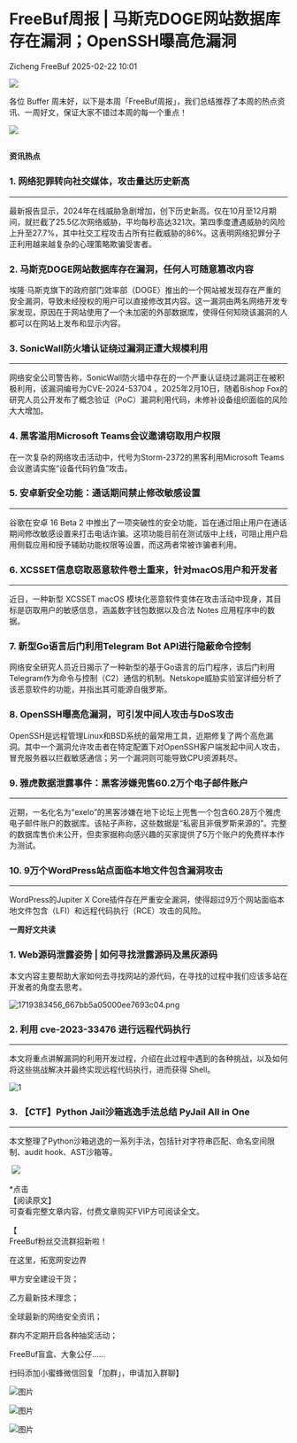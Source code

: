 #  FreeBuf周报 | 马斯克DOGE网站数据库存在漏洞；OpenSSH曝高危漏洞   
Zicheng  FreeBuf   2025-02-22 10:01  
  
![](https://mmbiz.qpic.cn/mmbiz_gif/qq5rfBadR38jUokdlWSNlAjmEsO1rzv3srXShFRuTKBGDwkj4gvYy34iajd6zQiaKl77Wsy9mjC0xBCRg0YgDIWg/640?wx_fmt=gif "")  
  
  
各位 Buffer 周末好，以下是本周「FreeBuf周报」，我们总结推荐了本周的热点资讯、一周好文，保证大家不错过本周的每一个重点！  
  
  
![](https://mmbiz.qpic.cn/mmbiz_jpg/qq5rfBadR3icKwLMcanFbC55QibEQZcicWzPbPuSK8toicWFKWJdb80lUEFmtot9C6x1ztKiaXqCFV7tZlVnEMt9rLw/640?wx_fmt=jpeg&from=appmsg "")  
##   
  
**资讯热点**  
  
  
### 1. 网络犯罪转向社交媒体，攻击量达历史新高  
  
****  
最新报告显示，2024年在线威胁急剧增加，创下历史新高。仅在10月至12月期间，就拦截了25.5亿次网络威胁，平均每秒高达321次。第四季度遭遇威胁的风险上升至27.7%，其中社交工程攻击占所有拦截威胁的86%。这表明网络犯罪分子正利用越来越复杂的心理策略欺骗受害者。  
  
### 2. 马斯克DOGE网站数据库存在漏洞，任何人可随意篡改内容  
  
  
埃隆·马斯克旗下的政府部门效率部（DOGE）推出的一个网站被发现存在严重的安全漏洞，导致未经授权的用户可以直接修改其内容。这一漏洞由两名网络开发专家发现，原因在于网站使用了一个未加密的外部数据库，使得任何知晓该漏洞的人都可以在网站上发布和显示内容。  
  
### 3. SonicWall防火墙认证绕过漏洞正遭大规模利用  
  
****  
网络安全公司警告称，SonicWall防火墙中存在的一个严重认证绕过漏洞正在被积极利用，该漏洞编号为CVE-2024-53704 。2025年2月10日，随着Bishop Fox的研究人员公开发布了概念验证（PoC）漏洞利用代码，未修补设备组织面临的风险大大增加。  
  
### 4. 黑客滥用Microsoft Teams会议邀请窃取用户权限  
  
  
在一次复杂的网络攻击活动中，代号为Storm-2372的黑客利用Microsoft Teams会议邀请实施“设备代码钓鱼”攻击。  
  
### 5. 安卓新安全功能：通话期间禁止修改敏感设置  
  
****  
谷歌在安卓 16 Beta 2 中推出了一项突破性的安全功能，旨在通过阻止用户在通话期间修改敏感设置来打击电话诈骗。这项功能目前在测试版中上线，可阻止用户启用侧载应用和授予辅助功能权限等设置，而这两者常被诈骗者利用。  
  
### 6. XCSSET信息窃取恶意软件卷土重来，针对macOS用户和开发者  
  
****  
近日，一种新型 XCSSET macOS 模块化恶意软件变体在攻击活动中现身，其目标是窃取用户的敏感信息，涵盖数字钱包数据以及合法 Notes 应用程序中的数据。  
  
### 7. 新型Go语言后门利用Telegram Bot API进行隐蔽命令控制  
  
  
网络安全研究人员近日揭示了一种新型的基于Go语言的后门程序，该后门利用Telegram作为命令与控制（C2）通信的机制。Netskope威胁实验室详细分析了该恶意软件的功能，并指出其可能源自俄罗斯。  
  
### 8. OpenSSH曝高危漏洞，可引发中间人攻击与DoS攻击  
  
  
OpenSSH是远程管理Linux和BSD系统的最常用工具，近期修复了两个高危漏洞。其中一个漏洞允许攻击者在特定配置下对OpenSSH客户端发起中间人攻击，冒充服务器以拦截敏感通信；另一个漏洞则可能导致CPU资源耗尽。  
  
### 9. 雅虎数据泄露事件：黑客涉嫌兜售60.2万个电子邮件账户  
  
****  
近期，一名化名为“exelo”的黑客涉嫌在地下论坛上兜售一个包含60.28万个雅虎电子邮件账户的数据库。该帖子声称，这些数据是“私密且非俄罗斯来源的”。完整的数据库售价未公开，但卖家据称向感兴趣的买家提供了5万个账户的免费样本作为测试。  
  
### 10. 9万个WordPress站点面临本地文件包含漏洞攻击  
  
****  
WordPress的Jupiter X Core插件存在严重安全漏洞，使得超过9万个网站面临本地文件包含（LFI）和远程代码执行（RCE）攻击的风险。  
  
  
**一周好文共读**  
  
  
### 1. Web源码泄露姿势 | 如何寻找泄露源码及黑灰源码  
  
  
本文内容主要帮助大家如何去寻找网站的源代码，在寻找的过程中我们应该多站在开发者的角度去思考。   
  
  
![1719383456_667bb5a05000ee7693c04.png](https://mmbiz.qpic.cn/mmbiz_jpg/qq5rfBadR3icKwLMcanFbC55QibEQZcicWz6nm0IhicnD5Y6bxC6rj1vGcWIJAmCoiaLKkW5QHoQ4gCErUC3frSSqNQ/640?wx_fmt=jpeg&from=appmsg "")  
  
### 2. 利用 cve-2023-33476 进行远程代码执行  
  
****  
本文将重点讲解漏洞的利用开发过程，介绍在此过程中遇到的各种挑战，以及如何将这些挑战解决并最终实现远程代码执行，进而获得 Shell。  
  
  
![1](https://mmbiz.qpic.cn/mmbiz_jpg/qq5rfBadR3icKwLMcanFbC55QibEQZcicWzq0uHSo3xHtscAHQRsKIDyBrnAnEeSibue9R5NHNYya0iag9zOyCrsbqw/640?wx_fmt=jpeg&from=appmsg "")  
###   
### 3. 【CTF】Python Jail沙箱逃逸手法总结 PyJail All in One  
  
****  
本文整理了Python沙箱逃逸的一系列手法，包括针对字符串匹配、命名空间限制、audit hook、AST沙箱等。  
  
  
 ![](https://mmbiz.qpic.cn/mmbiz_jpg/qq5rfBadR3icKwLMcanFbC55QibEQZcicWzj8B8lfUwCzIcVDTE4H8icaHZAAqBxbYx8NO5dQg9oVwyQibx687sbOrA/640?wx_fmt=jpeg&from=appmsg "")  
  
  
  
*点击  
【阅读原文】  
可查看完整文章内容，付费文章购买FVIP方可阅读全文。  
  
  
【  
FreeBuf粉丝交流群招新啦！  
  
在这里，拓宽网安边界  
  
甲方安全建设干货；  
  
乙方最新技术理念；  
  
全球最新的网络安全资讯；  
  
群内不定期开启各种抽奖活动；  
  
FreeBuf盲盒、大象公仔......  
  
扫码添加小蜜蜂微信回复「加群」，申请加入群聊】  
  
  
![图片](https://mmbiz.qpic.cn/mmbiz_jpg/qq5rfBadR3ich6ibqlfxbwaJlDyErKpzvETedBHPS9tGHfSKMCEZcuGq1U1mylY7pCEvJD9w60pWp7NzDjmM2BlQ/640?wx_fmt=other&wxfrom=5&wx_lazy=1&wx_co=1&retryload=2&tp=webp "")  
  
  
![图片](https://mmbiz.qpic.cn/mmbiz_png/qq5rfBadR3ic5icaZr7IGkVcd3DT6vXW4B4LOZ1M7YkTPhS1AT2DQJaicFjtCxt5BRO7p5AOJqvH3EJABCd0BFqYQ/640?wx_fmt=other&from=appmsg&wxfrom=5&wx_lazy=1&wx_co=1&tp=webp "")  
  
  
  
  
  
  
  
  
[](https://mp.weixin.qq.com/s?__biz=MjM5NjA0NjgyMA==&mid=2651312407&idx=1&sn=60289b6b056aee1df1685230aa453829&token=1964067027&lang=zh_CN&scene=21#wechat_redirect)  
  
![图片](https://mmbiz.qpic.cn/mmbiz_gif/qq5rfBadR3icF8RMnJbsqatMibR6OicVrUDaz0fyxNtBDpPlLfibJZILzHQcwaKkb4ia57xAShIJfQ54HjOG1oPXBew/640?wx_fmt=gif&wxfrom=5&wx_lazy=1&tp=webp "")  
  
